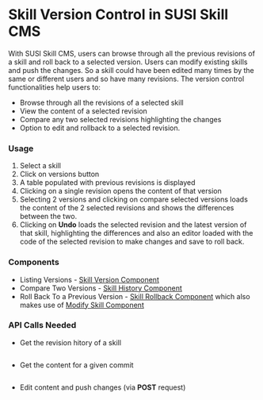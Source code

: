 # Skill Version Control in SUSI Skill CMS

With SUSI Skill CMS, users can browse through all the previous revisions of a skill and roll back to a selected version. Users can modify existing skills and push the changes. So a skill could have been edited many times by the same or different users and so have many revisions. The version control functionalities help users to:

  - Browse through all the revisions of a selected skill
  - View the content of a selected revision
  - Compare any two selected revisions highlighting the changes
  - Option to edit and rollback to a selected revision.

### Usage

1.  Select a skill
2.  Click on versions button
3.  A table populated with previous revisions is displayed
4.  Clicking on a single revision opens the content of that version
5.  Selecting 2 versions and clicking on compare selected versions loads the content of the 2 selected revisions and shows the differences between the two.
6.  Clicking on **Undo** loads the selected revision and the latest version of that skill, highlighting the differences and also an editor loaded with the code of the selected revision to make changes and save to roll back.

### Components

  - Listing Versions - [Skill Version Component](https://github.com/fossasia/susi_skill_cms/tree/master/src/components/BrowseSkill)
  - Compare Two Versions - [Skill History Component](https://github.com/fossasia/susi_skill_cms/tree/master/src/components/SkillHistory)
  - Roll Back To a Previous Version - [Skill Rollback Component](https://github.com/fossasia/susi_skill_cms/tree/master/src/components/SkillRollBack) which also makes use of [Modify Skill Component](https://github.com/fossasia/susi_skill_cms/tree/master/src/components/SkillEditor)

### API Calls Needed

  - Get the revision hitory of a skill
  ```  https://api.susi.ai/cms/getSkillHistory.json?model=MODEL&group=GROUP&language=LANGUAGE&skill=SKILL_NAME
  ```

  - Get the content for a given commit
  ```  https://api.susi.ai/cms/getSkillHistory.json?model=MODEL&group=GROUP&language=LANGUAGE&skill=SKILL_NAME&commitID=COMMIT_ID
  ```

  - Edit content and push changes (via **POST** request)
  ```  https://api.susi.ai/cms/modifySkill.json
  ```
